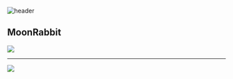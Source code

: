 ![header](https://capsule-render.vercel.app/api?type=waving&color=auto&height=200&section=header&text=MoonRabbit🐇&animation=blinkling&fontSize=70)

<div align="">

  ## MoonRabbit
  
  <a href="https://https://ninth-booth-e7c.notion.site/bcbfe7823d8644c6b4eea26a8530fec3"><img src="https://img.shields.io/badge/-Notion-black?style=for-the-badge&logo=notion&logoColor=white"/></a>

  ---
  
  <img src="https://img.shields.io/badge/-blender-orange?logo=blender&logoColor=white"/>
  
</div>



<!--
**WithTheMoonRabbit/WithTheMoonRabbit** is a ✨ _special_ ✨ repository because its `README.md` (this file) appears on your GitHub profile.

Here are some ideas to get you started:

- 🔭 I’m currently working on ...
- 🌱 I’m currently learning ...
- 👯 I’m looking to collaborate on ...
- 🤔 I’m looking for help with ...
- 💬 Ask me about ...
- 📫 How to reach me: ...
- 😄 Pronouns: ...
- ⚡ Fun fact: ...
-->
